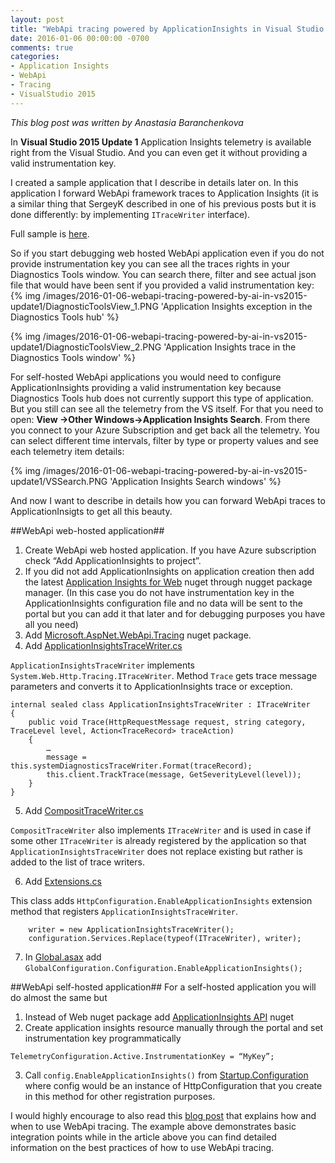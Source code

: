 ```yaml
---
layout: post
title: "WebApi tracing powered by ApplicationInsights in Visual Studio 2015 Update 1"
date: 2016-01-06 00:00:00 -0700
comments: true
categories:
- Application Insights
- WebApi
- Tracing
- VisualStudio 2015
---
```


*This blog post was written by Anastasia Baranchenkova*

In **Visual Studio 2015 Update 1** Application Insights telemetry is available right from the Visual Studio. And you can even get it without providing a valid instrumentation  key.

I created a sample application that I describe in details later on. In this application I forward WebApi framework traces to Application Insights (it is a similar thing that SergeyK described in one of his previous posts but it is done differently: by implementing `ITraceWriter` interface).

Full sample is [here]( https://github.com/Microsoft/ApplicationInsights-Home/tree/master/Samples/WebApiTracingSample).

So if you start debugging web hosted WebApi application even if you do not provide instrumentation key you can see all the traces rights in your Diagnostics Tools window. You can search there, filter and see actual json file that would have been sent if you provided a valid instrumentation key:
{% img /images/2016-01-06-webapi-tracing-powered-by-ai-in-vs2015-update1/DiagnosticToolsView_1.PNG 'Application Insights exception in the Diagnostics Tools hub' %}

{% img /images/2016-01-06-webapi-tracing-powered-by-ai-in-vs2015-update1/DiagnosticToolsView_2.PNG 'Application Insights trace in the Diagnostics Tools window' %}

For self-hosted WebApi applications you would need to configure ApplicationInsights providing a valid instrumentation key because Diagnostics Tools hub does not currently support this type of application. But you still can see all the telemetry from the VS itself. For that you need to open: **View ->Other Windows->Application Insights Search**. From there you connect to your Azure Subscription and get back all the telemetry. You can select different time intervals, filter by type or property values and see each telemetry item details:

{% img /images/2016-01-06-webapi-tracing-powered-by-ai-in-vs2015-update1/VSSearch.PNG 'Application Insights Search windows' %}

And now I want to describe in details how you can forward WebApi traces to ApplicationInsigts to get all this beauty. 


##WebApi web-hosted application##
1.	Create WebApi web hosted application. If you have Azure subscription check “Add ApplicationInsights to project”.
2.	If you did not add ApplicationInsights on application creation then add the latest [Application Insights for Web](http://www.nuget.org/packages/Microsoft.ApplicationInsights.Web/) nuget through nugget package manager. (In this case you do not have instrumentation key in the ApplicationInsights configuration file and no data will be sent to the portal but you can add it that later and for debugging purposes you have all you need)
3.	Add [Microsoft.AspNet.WebApi.Tracing]( http://www.nuget.org/packages/Microsoft.AspNet.WebApi.Tracing/) nuget package.
4.	Add [ApplicationInsightsTraceWriter.cs]( https://github.com/Microsoft/ApplicationInsights-Home/blob/master/Samples/WebApiTracingSample/WebHostedWebApiApplication/_TRACING_/ApplicationInsightsTraceWriter.cs)

`ApplicationInsightsTraceWriter` implements `System.Web.Http.Tracing.ITraceWriter`.
Method `Trace` gets trace message parameters and converts it to ApplicationInsights trace or exception.

```
internal sealed class ApplicationInsightsTraceWriter : ITraceWriter
{
	public void Trace(HttpRequestMessage request, string category, TraceLevel level, Action<TraceRecord> traceAction)
    {
		…
		message = this.systemDiagnosticsTraceWriter.Format(traceRecord);
		this.client.TrackTrace(message, GetSeverityLevel(level));
	}
}
```

5.	Add [CompositTraceWriter.cs]( https://github.com/Microsoft/ApplicationInsights-Home/blob/master/Samples/WebApiTracingSample/WebHostedWebApiApplication/_TRACING_/CompositTraceWriter.cs)

`CompositTraceWriter` also implements `ITraceWriter` and is used in case if some other `ITraceWriter` is already registered by the application so that `ApplicationInsightsTraceWriter` does not replace existing but rather is added to the list of trace writers.

6.	Add [Extensions.cs]( https://github.com/Microsoft/ApplicationInsights-Home/blob/master/Samples/WebApiTracingSample/WebHostedWebApiApplication/_TRACING_/Extensions.cs)	  

This class adds `HttpConfiguration.EnableApplicationInsights` extension method that registers `ApplicationInsightsTraceWriter`.

```
	writer = new ApplicationInsightsTraceWriter();
	configuration.Services.Replace(typeof(ITraceWriter), writer);   
```

7.	In [Global.asax]( https://github.com/Microsoft/ApplicationInsights-Home/blob/master/Samples/WebApiTracingSample/WebHostedWebApiApplication/Global.asax.cs) add
`GlobalConfiguration.Configuration.EnableApplicationInsights();`

##WebApi self-hosted application##
For a self-hosted application you will do almost the same but

1.	Instead of Web nuget package add [ApplicationInsights API]( http://www.nuget.org/packages/Microsoft.ApplicationInsights/) nuget
2.	Create application insights resource manually through the portal and set instrumentation key programmatically
```
TelemetryConfiguration.Active.InstrumentationKey = “MyKey”;
```
3.	Call `config.EnableApplicationInsights()` from [Startup.Configuration]( https://github.com/Microsoft/ApplicationInsights-Home/blob/master/Samples/WebApiTracingSample/SelfHostedWebApiApplication/Startup.cs) where config would be an instance of HttpConfiguration that you create in this method for other registration purposes.


I would highly encourage to also read this [blog post]( http://blogs.msdn.com/b/roncain/archive/2012/04/12/tracing-in-asp-net-web-api.aspx) that explains how and when to use WebApi tracing. The example above demonstrates basic integration points while in the article above you can find detailed information on the best practices of how to use WebApi tracing. 